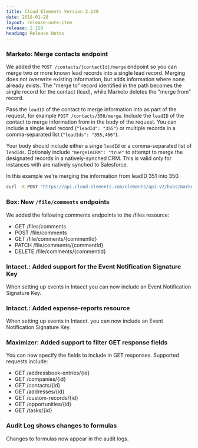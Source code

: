 ```yaml
---
title: Cloud Elements Version 2.149
date: 2018-01-28
layout: release-note-item
release: 2.150
heading: Release Notes
---
```


### Marketo: Merge contacts endpoint

We added the `POST /contacts/{contactId}/merge` endpoint so you can merge two or more known lead records into a single lead record. Merging does not overwrite existing information, but adds information where none already exists. The "merge to" record identified in the path becomes the single record for the contact (lead), while Marketo deletes the "merge from" record.

Pass the `leadID` of the contact to merge information into as part of the request, for example `POST /contacts/350/merge`. Include the `leadID` of the contact to merge information from in the body of the request. You can include a single lead record (`"leadId": "355"`) or multiple records in a comma-separated list (`"leadIds": "355,466"`).

Your body should include either a singe `leadId` or a comma-separated list of `leadIds`. Optionaly include `"mergeInCRM": "true"` to attempt to merge the designated records in a natively-synched CRM. This is valid only for instances with are natively synched to Salesforce.

In this example we're merging the information from leadID 351 into 350.

```bash
curl -X POST "https://api.cloud-elements.com/elements/api-v2/hubs/marketing/contacts/350/merge" -H "accept: application/json" -H "Authorization: User xxxxxxxxxxxxxxxxxxxxxxxxxxxxxxxxxxxx, Organization xxxxxxxxxxxxxxxxxxxxxxxxxxxxxxxxxxxxc, Element xxxxxxxxxxxxxxxxxxxxxxxxxxxxxxxxxxxx" -H "content-type: application/json" -d "{ \"leadId\": \"351\", \"mergeInCRM\": true}"
```

### Box: New `/file/comments` endpoints

We added the following comments endpoints to the /files resource:

* GET /files/comments
* POST /file/comments
* GET /file/comments/{commentId}
* PATCH /file/comments/{commentId}
* DELETE /file/comments/{commentId}

### Intacct.: Added support for the Event Notification Signature Key

When setting up events in Intacct you can now include an Event Notification Signature Key.

### Intacct.: Added expense-reports resource

When setting up events in Intacct. you can now include an Event Notification Signature Key.

### Maximizer: Added support to filter GET response fields

You can now specify the fields to include in GET responses. Supported requests include:

* GET /addressbook-entries/{id}
* GET /companies/{id}
* GET /contacts/{id}
* GET /addresses/{id}
* GET /custom-records/{id}
* GET /opportunities/{id}
* GET /tasks/{id}

### Audit Log shows changes to formulas

Changes to formulas now appear in the audit logs.
